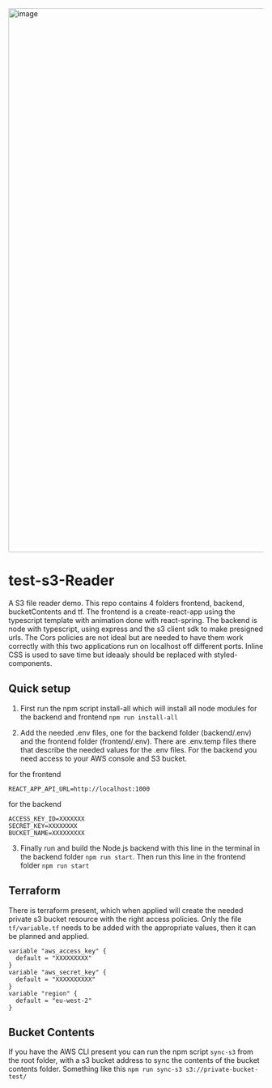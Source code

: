 <img width="1074" alt="image" src="https://user-images.githubusercontent.com/5358155/232140905-f80c5185-4901-4022-996f-d15632751c50.png">


# test-s3-Reader
A S3 file reader demo. This repo contains 4 folders frontend, backend, bucketContents and tf. The frontend is a create-react-app using the typescript template with animation done with react-spring. The backend is node with typescript, using express and the s3 client sdk to make presigned urls. The Cors policies are not ideal but are needed to have them work correctly with this two applications run on localhost off different ports. Inline CSS is used to save time but ideaaly should be replaced with styled-components.

## Quick setup

1) First run the npm script install-all which will install all node modules for the backend and frontend
`npm run install-all`

2) Add the needed .env files, one for the backend folder (backend/.env) and the frontend folder (frontend/.env). There are .env.temp files there that describe the needed values for the .env files. For the backend you need access to your AWS console and S3 bucket. 

for the frontend
````
REACT_APP_API_URL=http://localhost:1000
````
 for the backend
````
ACCESS_KEY_ID=XXXXXXX
SECRET_KEY=XXXXXXXX
BUCKET_NAME=XXXXXXXXX
````

3) Finally run and build the Node.js backend with this line in the terminal in the backend folder `npm run start`. Then run this line in the frontend folder `npm run start`

## Terraform 
There is terraform present, which when applied will create the needed private s3 bucket resource with the right access policies. Only the file `tf/variable.tf` needs to be added with the appropriate values, then it can be planned and applied. 
````
variable "aws_access_key" {
  default = "XXXXXXXXX"
}
variable "aws_secret_key" {
  default = "XXXXXXXXXX"
}
variable "region" {
  default = "eu-west-2"
}
````

## Bucket Contents
If you have the AWS CLI present you can run the npm script `sync-s3` from the root folder, with a s3 bucket address to sync the contents of the bucket contents folder. Something like this `npm run sync-s3 s3://private-bucket-test/`
